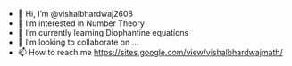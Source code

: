 - 👋 Hi, I’m @vishalbhardwaj2608
- 👀 I’m interested in Number Theory  
- 🌱 I’m currently learning Diophantine equations
- 💞️ I’m looking to collaborate on ...
- 📫 How to reach me https://sites.google.com/view/vishalbhardwajmath/

<!---
vishalbhardwaj2608/vishalbhardwaj2608 is a ✨ special ✨ repository because its `README.md` (this file) appears on your GitHub profile.
You can click the Preview link to take a look at your changes.
--->
